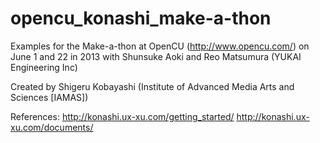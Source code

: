 opencu_konashi_make-a-thon
==========================
Examples for the Make-a-thon at OpenCU (http://www.opencu.com/) on June 1 and 22 in 2013 with Shunsuke Aoki and Reo Matsumura (YUKAI Engineering Inc)

Created by Shigeru Kobayashi (Institute of Advanced Media Arts and Sciences [IAMAS])

References:
http://konashi.ux-xu.com/getting_started/
http://konashi.ux-xu.com/documents/
